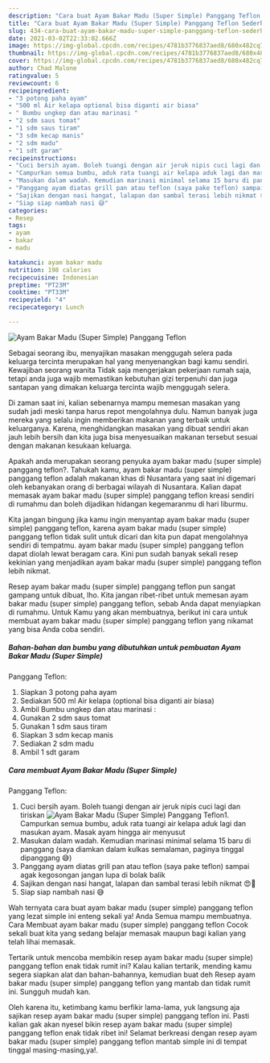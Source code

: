 ```yaml
---
description: "Cara buat Ayam Bakar Madu (Super Simple) Panggang Teflon Sederhana Untuk Jualan"
title: "Cara buat Ayam Bakar Madu (Super Simple) Panggang Teflon Sederhana Untuk Jualan"
slug: 434-cara-buat-ayam-bakar-madu-super-simple-panggang-teflon-sederhana-untuk-jualan
date: 2021-03-02T22:33:02.666Z
image: https://img-global.cpcdn.com/recipes/4781b3776837aed8/680x482cq70/ayam-bakar-madu-super-simple-panggang-teflon-foto-resep-utama.jpg
thumbnail: https://img-global.cpcdn.com/recipes/4781b3776837aed8/680x482cq70/ayam-bakar-madu-super-simple-panggang-teflon-foto-resep-utama.jpg
cover: https://img-global.cpcdn.com/recipes/4781b3776837aed8/680x482cq70/ayam-bakar-madu-super-simple-panggang-teflon-foto-resep-utama.jpg
author: Chad Malone
ratingvalue: 5
reviewcount: 6
recipeingredient:
- "3 potong paha ayam"
- "500 ml Air kelapa optional bisa diganti air biasa"
- " Bumbu ungkep dan atau marinasi "
- "2 sdm saus tomat"
- "1 sdm saus tiram"
- "3 sdm kecap manis"
- "2 sdm madu"
- "1 sdt garam"
recipeinstructions:
- "Cuci bersih ayam. Boleh tuangi dengan air jeruk nipis cuci lagi dan tiriskan"
- "Campurkan semua bumbu, aduk rata tuangi air kelapa aduk lagi dan masukan ayam. Masak ayam hingga air menyusut"
- "Masukan dalam wadah. Kemudian marinasi minimal selama 15 baru di panggang (saya diamkan dalam kulkas semalaman, paginya tinggal dipanggang 😅)"
- "Panggang ayam diatas grill pan atau teflon (saya pake teflon) sampai agak kegosongan jangan lupa di bolak balik"
- "Sajikan dengan nasi hangat, lalapan dan sambal terasi lebih nikmat 😍🤤"
- "Siap siap nambah nasi 😅"
categories:
- Resep
tags:
- ayam
- bakar
- madu

katakunci: ayam bakar madu 
nutrition: 198 calories
recipecuisine: Indonesian
preptime: "PT23M"
cooktime: "PT33M"
recipeyield: "4"
recipecategory: Lunch

---
```



![Ayam Bakar Madu (Super Simple)
Panggang Teflon](https://img-global.cpcdn.com/recipes/4781b3776837aed8/680x482cq70/ayam-bakar-madu-super-simple-panggang-teflon-foto-resep-utama.jpg)

Sebagai seorang ibu, menyajikan masakan menggugah selera pada keluarga tercinta merupakan hal yang menyenangkan bagi kamu sendiri. Kewajiban seorang  wanita Tidak saja mengerjakan pekerjaan rumah saja, tetapi anda juga wajib memastikan kebutuhan gizi terpenuhi dan juga santapan yang dimakan keluarga tercinta wajib menggugah selera.

Di zaman  saat ini, kalian sebenarnya mampu memesan masakan yang sudah jadi meski tanpa harus repot mengolahnya dulu. Namun banyak juga mereka yang selalu ingin memberikan makanan yang terbaik untuk keluarganya. Karena, menghidangkan masakan yang dibuat sendiri akan jauh lebih bersih dan kita juga bisa menyesuaikan makanan tersebut sesuai dengan makanan kesukaan keluarga. 



Apakah anda merupakan seorang penyuka ayam bakar madu (super simple)
panggang teflon?. Tahukah kamu, ayam bakar madu (super simple)
panggang teflon adalah makanan khas di Nusantara yang saat ini digemari oleh kebanyakan orang di berbagai wilayah di Nusantara. Kalian dapat memasak ayam bakar madu (super simple)
panggang teflon kreasi sendiri di rumahmu dan boleh dijadikan hidangan kegemaranmu di hari liburmu.

Kita jangan bingung jika kamu ingin menyantap ayam bakar madu (super simple)
panggang teflon, karena ayam bakar madu (super simple)
panggang teflon tidak sulit untuk dicari dan kita pun dapat mengolahnya sendiri di tempatmu. ayam bakar madu (super simple)
panggang teflon dapat diolah lewat beragam cara. Kini pun sudah banyak sekali resep kekinian yang menjadikan ayam bakar madu (super simple)
panggang teflon lebih nikmat.

Resep ayam bakar madu (super simple)
panggang teflon pun sangat gampang untuk dibuat, lho. Kita jangan ribet-ribet untuk memesan ayam bakar madu (super simple)
panggang teflon, sebab Anda dapat menyiapkan di rumahmu. Untuk Kamu yang akan membuatnya, berikut ini cara untuk membuat ayam bakar madu (super simple)
panggang teflon yang nikamat yang bisa Anda coba sendiri.

<!--inarticleads1-->

##### Bahan-bahan dan bumbu yang dibutuhkan untuk pembuatan Ayam Bakar Madu (Super Simple)
Panggang Teflon:

1. Siapkan 3 potong paha ayam
1. Sediakan 500 ml Air kelapa (optional bisa diganti air biasa)
1. Ambil  Bumbu ungkep dan atau marinasi :
1. Gunakan 2 sdm saus tomat
1. Gunakan 1 sdm saus tiram
1. Siapkan 3 sdm kecap manis
1. Sediakan 2 sdm madu
1. Ambil 1 sdt garam




<!--inarticleads2-->

##### Cara membuat Ayam Bakar Madu (Super Simple)
Panggang Teflon:

1. Cuci bersih ayam. Boleh tuangi dengan air jeruk nipis cuci lagi dan tiriskan
<img src="https://img-global.cpcdn.com/steps/30da2ac94c0344ae/160x128cq70/ayam-bakar-madu-super-simple-panggang-teflon-langkah-memasak-1-foto.jpg" alt="Ayam Bakar Madu (Super Simple)
Panggang Teflon">1. Campurkan semua bumbu, aduk rata tuangi air kelapa aduk lagi dan masukan ayam. Masak ayam hingga air menyusut
1. Masukan dalam wadah. Kemudian marinasi minimal selama 15 baru di panggang (saya diamkan dalam kulkas semalaman, paginya tinggal dipanggang 😅)
1. Panggang ayam diatas grill pan atau teflon (saya pake teflon) sampai agak kegosongan jangan lupa di bolak balik
1. Sajikan dengan nasi hangat, lalapan dan sambal terasi lebih nikmat 😍🤤
1. Siap siap nambah nasi 😅




Wah ternyata cara buat ayam bakar madu (super simple)
panggang teflon yang lezat simple ini enteng sekali ya! Anda Semua mampu membuatnya. Cara Membuat ayam bakar madu (super simple)
panggang teflon Cocok sekali buat kita yang sedang belajar memasak maupun bagi kalian yang telah lihai memasak.

Tertarik untuk mencoba membikin resep ayam bakar madu (super simple)
panggang teflon enak tidak rumit ini? Kalau kalian tertarik, mending kamu segera siapkan alat dan bahan-bahannya, kemudian buat deh Resep ayam bakar madu (super simple)
panggang teflon yang mantab dan tidak rumit ini. Sungguh mudah kan. 

Oleh karena itu, ketimbang kamu berfikir lama-lama, yuk langsung aja sajikan resep ayam bakar madu (super simple)
panggang teflon ini. Pasti kalian gak akan nyesel bikin resep ayam bakar madu (super simple)
panggang teflon enak tidak ribet ini! Selamat berkreasi dengan resep ayam bakar madu (super simple)
panggang teflon mantab simple ini di tempat tinggal masing-masing,ya!.

